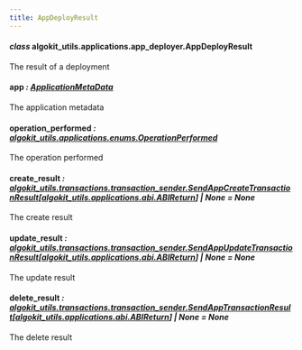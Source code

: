 ```yaml
---
title: AppDeployResult
---
```

#### *class* algokit_utils.applications.app_deployer.AppDeployResult

The result of a deployment

#### app *: [ApplicationMetaData](/reference/algokit-utils-py/api/applications/app_deployer/applicationmetadata/#algokit_utils.applications.app_deployer.ApplicationMetaData)*

The application metadata

#### operation_performed *: [algokit_utils.applications.enums.OperationPerformed](/reference/algokit-utils-py/api/docs/markdown/autoapi/algokit_utils/applications/enums/operationperformed/#algokit_utils.applications.enums.OperationPerformed)*

The operation performed

#### create_result *: [algokit_utils.transactions.transaction_sender.SendAppCreateTransactionResult](/reference/algokit-utils-py/api/docs/markdown/autoapi/algokit_utils/transactions/transaction_sender/sendappcreatetransactionresult/#algokit_utils.transactions.transaction_sender.SendAppCreateTransactionResult)[[algokit_utils.applications.abi.ABIReturn](/reference/algokit-utils-py/api/docs/markdown/autoapi/algokit_utils/applications/abi/abireturn/#algokit_utils.applications.abi.ABIReturn)] | None* *= None*

The create result

#### update_result *: [algokit_utils.transactions.transaction_sender.SendAppUpdateTransactionResult](/reference/algokit-utils-py/api/docs/markdown/autoapi/algokit_utils/transactions/transaction_sender/sendappupdatetransactionresult/#algokit_utils.transactions.transaction_sender.SendAppUpdateTransactionResult)[[algokit_utils.applications.abi.ABIReturn](/reference/algokit-utils-py/api/docs/markdown/autoapi/algokit_utils/applications/abi/abireturn/#algokit_utils.applications.abi.ABIReturn)] | None* *= None*

The update result

#### delete_result *: [algokit_utils.transactions.transaction_sender.SendAppTransactionResult](/reference/algokit-utils-py/api/docs/markdown/autoapi/algokit_utils/transactions/transaction_sender/sendapptransactionresult/#algokit_utils.transactions.transaction_sender.SendAppTransactionResult)[[algokit_utils.applications.abi.ABIReturn](/reference/algokit-utils-py/api/docs/markdown/autoapi/algokit_utils/applications/abi/abireturn/#algokit_utils.applications.abi.ABIReturn)] | None* *= None*

The delete result